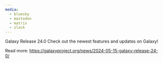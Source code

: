 ```yaml
---
media:
  - bluesky
  - mastodon
  - matrix
  - slack
---
```

Galaxy Release 24.0
Check out the newest features and updates on Galaxy!

Read more: https://galaxyproject.org/news/2024-05-15-galaxy-release-24-0/
